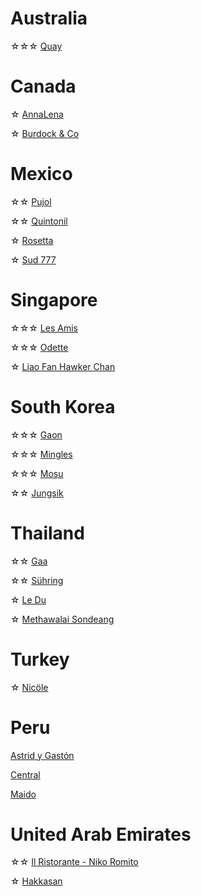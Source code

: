 # Australia
☆☆☆ [Quay](https://www.instagram.com/p/C43wERBSe1P/?hl=en)

# Canada
☆ [AnnaLena](https://www.instagram.com/p/C4i405ZvhLl/?hl=en)

☆ [Burdock & Co](https://www.instagram.com/p/C4iIgPCLQiU/?hl=en)

# Mexico
☆☆ [Pujol](https://www.instagram.com/p/C0ddiLSuzOq/?hl=en)

☆☆ [Quintonil](https://www.instagram.com/p/C0db8wEOMqo/?hl=en)

☆ [Rosetta](https://www.instagram.com/p/C0h18xaPCpr/?hl=en)

☆ [Sud 777](https://www.instagram.com/p/C4eHiBMPXFs/?hl=en)

# Singapore
☆☆☆ [Les Amis](https://www.instagram.com/p/C0dlk_LOV5v/?hl=en)

☆☆☆ [Odette](https://www.instagram.com/p/C0gH4ShO30z/?hl=en)

☆ [Liao Fan Hawker Chan](https://www.instagram.com/p/C4TPmeNR5rO/?hl=en)

# South Korea
☆☆☆ [Gaon](https://www.instagram.com/p/C2VuC2vyO4x/?hl=en)

☆☆☆ [Mingles](https://www.instagram.com/p/C0labBROHUs/?hl=en)

☆☆☆ [Mosu](https://www.instagram.com/p/C4TSawOxrUD/?hl=en)

☆☆ [Jungsik](https://www.instagram.com/p/C0v1IPBu7DI/?hl=en)

# Thailand
☆☆ [Gaa](https://www.instagram.com/p/C01q0T_uvYq/?hl=en)

☆☆ [Sühring](https://www.instagram.com/p/C0la60EOtBr/?hl=en)

☆ [Le Du](https://www.instagram.com/p/C0hig7zSF_g/?hl=en)

☆ [Methawalai Sondeang](https://www.instagram.com/p/C4V6CpnxkqV/?hl=en)

# Turkey
☆ [Nicöle](https://www.instagram.com/p/C0o04bBrAXv/?hl=en)

# Peru
[Astrid y Gastón](https://www.instagram.com/p/C0vzpoWu1nh/?hl=en)

[Central](https://www.instagram.com/p/C0gQIfQOEux/?hl=en)

[Maido](https://www.instagram.com/p/C0h21OUPkQu/?hl=en)

# United Arab Emirates
☆☆ [Il Ristorante - Niko Romito](https://www.instagram.com/p/C0hsGCLxjF1/?hl=en)

☆ [Hakkasan](https://www.instagram.com/p/C4qE2iuLyv2/?hl=en)
